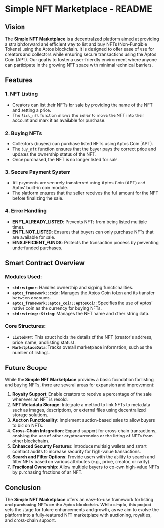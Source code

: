 # Simple NFT Marketplace - README

## Vision

The **Simple NFT Marketplace** is a decentralized platform aimed at providing a straightforward and efficient way to list and buy NFTs (Non-Fungible Tokens) using the Aptos blockchain. It is designed to offer ease of use for creators and collectors while ensuring secure transactions using the Aptos Coin (APT). Our goal is to foster a user-friendly environment where anyone can participate in the growing NFT space with minimal technical barriers. 

## Features

### 1. **NFT Listing**
   - Creators can list their NFTs for sale by providing the name of the NFT and setting a price.
   - The `list_nft` function allows the seller to move the NFT into their account and mark it as available for purchase.

### 2. **Buying NFTs**
   - Collectors (buyers) can purchase listed NFTs using Aptos Coin (APT).
   - The `buy_nft` function ensures that the buyer pays the correct price and updates the ownership status of the NFT.
   - Once purchased, the NFT is no longer listed for sale.

### 3. **Secure Payment System**
   - All payments are securely transferred using Aptos Coin (APT) and Aptos’ built-in coin module.
   - The platform ensures that the seller receives the full amount for the NFT before finalizing the sale.

### 4. **Error Handling**
   - **ENFT_ALREADY_LISTED**: Prevents NFTs from being listed multiple times.
   - **ENFT_NOT_LISTED**: Ensures that buyers can only purchase NFTs that are available for sale.
   - **EINSUFFICIENT_FUNDS**: Protects the transaction process by preventing underfunded purchases.

## Smart Contract Overview

### Modules Used:
- **`std::signer`**: Handles ownership and signing functionalities.
- **`aptos_framework::coin`**: Manages the Aptos Coin token and its transfer between accounts.
- **`aptos_framework::aptos_coin::AptosCoin`**: Specifies the use of Aptos' native coin as the currency for buying NFTs.
- **`std::string::String`**: Manages the NFT name and other string data.

### Core Structures:
- **`ListedNFT`**: This struct holds the details of the NFT (creator's address, price, name, and listing status).
- **`MarketplaceData`**: Tracks overall marketplace information, such as the number of listings.

## Future Scope

While the **Simple NFT Marketplace** provides a basic foundation for listing and buying NFTs, there are several areas for expansion and improvement:

1. **Royalty Support**: Enable creators to receive a percentage of the sale whenever an NFT is resold.
2. **NFT Metadata Storage**: Integrate a method to link NFTs to metadata such as images, descriptions, or external files using decentralized storage solutions.
3. **Auction Functionality**: Implement auction-based sales to allow buyers to bid on NFTs.
4. **Cross-Chain Integration**: Expand support for cross-chain transactions, enabling the use of other cryptocurrencies or the listing of NFTs from other blockchains.
5. **Enhanced Security Features**: Introduce multisig wallets and smart contract audits to increase security for high-value transactions.
6. **Search and Filter Options**: Provide users with the ability to search and filter NFTs based on various attributes (e.g., price, creator, or rarity).
7. **Fractional Ownership**: Allow multiple buyers to co-own high-value NFTs by purchasing fractions of an NFT.

## Conclusion

The **Simple NFT Marketplace** offers an easy-to-use framework for listing and purchasing NFTs on the Aptos blockchain. While simple, this project sets the stage for future enhancements and growth, as we aim to evolve the platform into a fully-featured NFT marketplace with auctioning, royalties, and cross-chain support.

